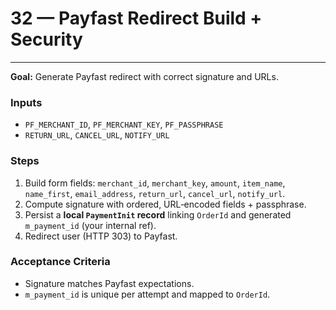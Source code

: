 # 32 — Payfast Redirect Build + Security



---


**Goal:** Generate Payfast redirect with correct signature and URLs.

### Inputs
- `PF_MERCHANT_ID`, `PF_MERCHANT_KEY`, `PF_PASSPHRASE`
- `RETURN_URL`, `CANCEL_URL`, `NOTIFY_URL`

### Steps
1) Build form fields: `merchant_id`, `merchant_key`, `amount`, `item_name`, `name_first`, `email_address`, `return_url`, `cancel_url`, `notify_url`.
2) Compute signature with ordered, URL‑encoded fields + passphrase.
3) Persist a **local `PaymentInit` record** linking `OrderId` and generated `m_payment_id` (your internal ref).
4) Redirect user (HTTP 303) to Payfast.

### Acceptance Criteria
- Signature matches Payfast expectations.
- `m_payment_id` is unique per attempt and mapped to `OrderId`.
